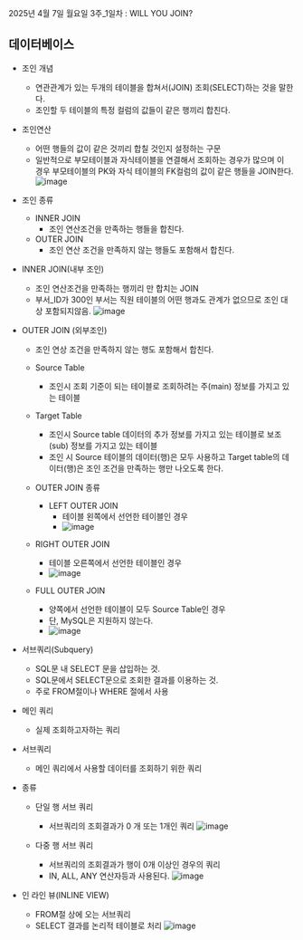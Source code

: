 2025년 4월 7일 월요일
3주_1일차 : WILL YOU JOIN?
## 데이터베이스 ## 
- 조인 개념
  - 연관관계가 있는 두개의 테이블을 합쳐서(JOIN) 조회(SELECT)하는 것을 말한다.
  - 조인할 두 테이블의 특정 컬럼의 값들이 같은 행끼리 합친다.
- 조인연산
  - 어떤 행들의 값이 같은 것끼리 합칠 것인지 설정하는 구문
  - 일반적으로 부모테이블과 자식테이블을 연결해서 조회하는 경우가 많으며 이 경우 부모테이블의 PK와 자식 테이블의 FK컬럼의 값이 같은 행들을 JOIN한다.
  ![image](https://github.com/user-attachments/assets/992a2ef5-faf3-49f9-8f8c-2b97609ea917)
- 조인 종류
  - INNER JOIN
    - 조인 연산조건을 만족하는 행들을 합친다.
  - OUTER JOIN
    - 조인 연산 조건을 만족하지 않는 행들도 포함해서 합친다.

- INNER JOIN(내부 조인)
  - 조인 연산조건을 만족하는 행끼리 만 합치는 JOIN
  - 부서_ID가 300인 부서는 직원 테이블의 어떤 행과도 관계가 없으므로 조인 대상 포함되지않음.
![image](https://github.com/user-attachments/assets/7572af37-5a1a-48cd-afd9-b8c46d2ccd4c)

- OUTER JOIN (외부조인)
  - 조인 연상 조건을 만족하지 않는 행도 포함해서 합친다.
  - Source Table
    - 조인시 조회 기준이 되는 테이블로 조회하려는 주(main) 정보를 가지고 있는 테이블

  - Target Table
    - 조인시 Source table 데이터의 추가 정보를 가지고 있는 테이블로 보조(sub) 정보를 가지고 있는 테이블
    - 조인 시 Source 테이블의 데이터(행)은 모두 사용하고 Target table의 데이터(행)은 조인 조건을 만족하는 행만 나오도록 한다.
   
  - OUTER JOIN 종류
    - LEFT OUTER JOIN
      - 테이블 왼쪽에서 선언한 테이블인 경우
      - ![image](https://github.com/user-attachments/assets/165ca0f0-1ddd-4e74-9cba-0a118b6b3215)

  - RIGHT OUTER JOIN
    - 테이블 오른쪽에서 선언한 테이블인 경우
    - ![image](https://github.com/user-attachments/assets/1fbb19aa-b229-4a93-a022-aea2c50aefd2)

  - FULL OUTER JOIN
    - 양쪽에서 선언한 테이블이 모두 Source Table인 경우
    - 단, MySQL은 지원하지 않는다.
    - ![image](https://github.com/user-attachments/assets/1885c4ee-4bfa-446a-acf6-d600d6dcdc95)

- 서브쿼리(Subquery)
  - SQL문 내 SELECT 문을 삽입하는 것.
  - SQL문에서 SELECT문으로 조회한 결과를 이용하는 것.
  - 주로 FROM절이나 WHERE 절에서 사용
 
- 메인 쿼리
  - 실제 조회하고자하는 쿼리
 
- 서브쿼리
  - 메인 쿼리에서 사용할 데이터를 조회하기 위한 쿼리
 
- 종류
  - 단일 행 서브 쿼리
    - 서브쿼리의 조회결과가 0 개 또는 1개인 쿼리
   ![image](https://github.com/user-attachments/assets/99c6d130-68e2-4fd0-b59d-a07b1b2a310a)

  - 다중 행 서브 쿼리
    - 서브쿼리의 조회결과가 행이 0개 이상인 경우의 쿼리
    - IN, ALL, ANY 연산자등과 사용된다.
   ![image](https://github.com/user-attachments/assets/436481fa-3087-4be3-ad96-c3138653fc23)

  
 
- 인 라인 뷰(INLINE VIEW)
  - FROM절 상에 오는 서브쿼리
  - SELECT 결과를 논리적 테이블로 처리
![image](https://github.com/user-attachments/assets/88a986b0-8f8c-4cfe-a297-05c4782a7621)


